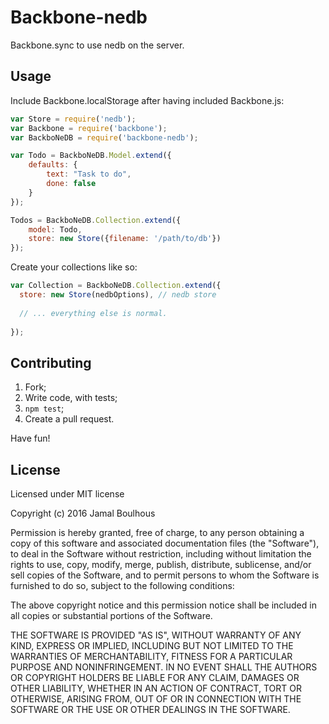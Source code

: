 # Backbone-nedb
Backbone.sync to use nedb on the server.


## Usage

Include Backbone.localStorage after having included Backbone.js:

```js
var Store = require('nedb');
var Backbone = require('backbone');
var BackboNeDB = require('backbone-nedb');

var Todo = BackboNeDB.Model.extend({
    defaults: {
        text: "Task to do",
        done: false
    }
});

Todos = BackboNeDB.Collection.extend({
    model: Todo,
    store: new Store({filename: '/path/to/db'})
});
```

Create your collections like so:

```javascript
var Collection = BackboNeDB.Collection.extend({
  store: new Store(nedbOptions), // nedb store
  
  // ... everything else is normal.
  
});
```

## Contributing

1. Fork;
2. Write code, with tests;
3. `npm test`;
4. Create a pull request.

Have fun!

## License

Licensed under MIT license

Copyright (c) 2016 Jamal Boulhous

Permission is hereby granted, free of charge, to any person obtaining
a copy of this software and associated documentation files (the
"Software"), to deal in the Software without restriction, including
without limitation the rights to use, copy, modify, merge, publish,
distribute, sublicense, and/or sell copies of the Software, and to
permit persons to whom the Software is furnished to do so, subject to
the following conditions:

The above copyright notice and this permission notice shall be
included in all copies or substantial portions of the Software.

THE SOFTWARE IS PROVIDED "AS IS", WITHOUT WARRANTY OF ANY KIND,
EXPRESS OR IMPLIED, INCLUDING BUT NOT LIMITED TO THE WARRANTIES OF
MERCHANTABILITY, FITNESS FOR A PARTICULAR PURPOSE AND
NONINFRINGEMENT. IN NO EVENT SHALL THE AUTHORS OR COPYRIGHT HOLDERS BE
LIABLE FOR ANY CLAIM, DAMAGES OR OTHER LIABILITY, WHETHER IN AN ACTION
OF CONTRACT, TORT OR OTHERWISE, ARISING FROM, OUT OF OR IN CONNECTION
WITH THE SOFTWARE OR THE USE OR OTHER DEALINGS IN THE SOFTWARE.